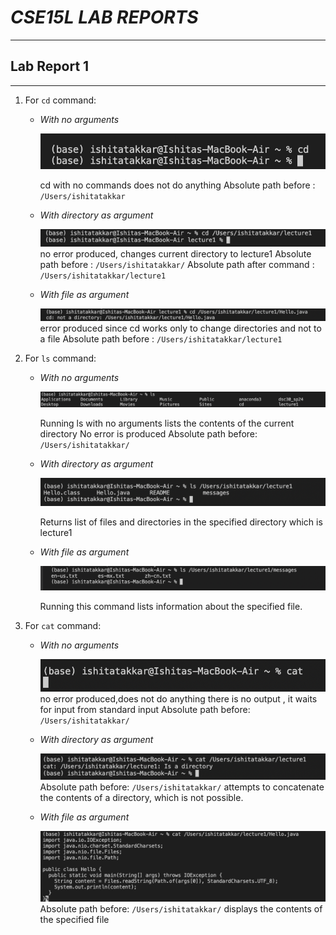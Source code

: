 # *CSE15L LAB REPORTS*
***
## **Lab Report 1** 
***
1. For `cd` command:
   * *With no arguments*
     
     ![Image](IMG1.png)
     
     cd with no commands does not do anything 
     Absolute path before : `/Users/ishitatakkar`
     



   * *With directory as argument*

     ![Image](IMG2.png)
     no error produced, changes current directory to lecture1
     Absolute path before : `/Users/ishitatakkar/`
     Absolute path after command :  `/Users/ishitatakkar/lecture1`


   * *With file as argument*

     ![Image](IMG3.png)
     error produced since cd works only to change directories and not to a file
     Absolute path before : `/Users/ishitatakkar/lecture1`

2. For `ls` command:
   
   * *With no arguments*

     ![Image](IMG4.png)
     
     Running ls with no arguments lists the contents of the current directory
     No error is produced
     Absolute path before: `/Users/ishitatakkar/`


   * *With directory as argument*

     ![Image](img5.png)

     Returns list of files and directories in the specified directory
     which is lecture1

   * *With file as argument*

     ![Image](IMG6.png)

     Running this command lists information about the specified file.
     
3. For `cat` command:

   * *With no arguments*
     
     ![Image](IMG7.png)
     no error produced,does not do anything
     there is no output , it waits for input from standard input
     Absolute path before: `/Users/ishitatakkar/`

   * *With directory as argument*
  
     ![Image](IMG8.png)
     Absolute path before: `/Users/ishitatakkar/`
     attempts to concatenate the contents of a directory, which is not possible.

   * *With file as argument*

     ![Image](IMG9.png)
     Absolute path before: `/Users/ishitatakkar/`
     displays the contents of the specified file 
     
     
   

     
     
     
